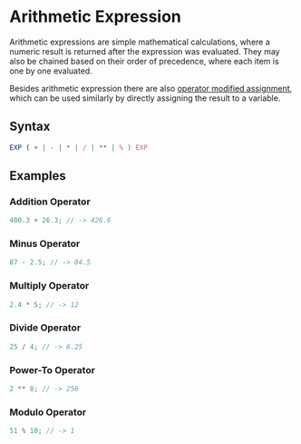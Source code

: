 # Arithmetic Expression

Arithmetic expressions are simple mathematical calculations, where a numeric result is returned after the expression
was evaluated. They may also be chained based on their order of precedence, where each item is one by one evaluated.

Besides arithmetic expression there are also [operator modified assignment](./assignment-expression.html#operator-modified-assignment),
which can be used similarly by directly assigning the result to a variable.

## Syntax

```ts
EXP ( + | - | * | / | ** | % ) EXP
```

## Examples

### Addition Operator

```ts
400.3 + 26.3; // -> 426.6
```

### Minus Operator

```ts
87 - 2.5; // -> 84.5
```

### Multiply Operator

```ts
2.4 * 5; // -> 12
```

### Divide Operator

```ts
25 / 4; // -> 6.25
```

### Power-To Operator

```ts
2 ** 8; // -> 256
```

### Modulo Operator

```ts
51 % 10; // -> 1
```
